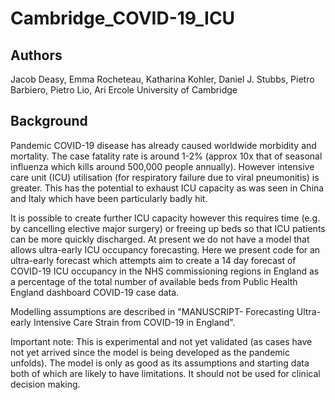 # Cambridge_COVID-19_ICU

## Authors
Jacob Deasy, Emma Rocheteau, Katharina Kohler, Daniel J. Stubbs, Pietro Barbiero, Pietro Lio, Ari Ercole
University of Cambridge

## Background
Pandemic COVID-19 disease has already caused worldwide morbidity and mortality. The case fatality rate is around 1-2% (approx 10x that of seasonal influenza which kills around 500,000 people annually). However intensive care unit (ICU) utilisation (for respiratory failure due to viral pneumonitis) is greater. This has the potential to exhaust ICU capacity as was seen in China and Italy which have been particularly badly hit.

It is possible to create further ICU capacity however this requires time (e.g. by cancelling elective major surgery) or freeing up beds so that ICU patients can be more quickly discharged. At present we do not have a model that allows ultra-early ICU occupancy forecasting. Here we present code for an ultra-early forecast which attempts aim to create a 14 day forecast of COVID-19 ICU occupancy in the NHS commissioning regions in England as a percentage of the total number of available beds from Public Health England dashboard COVID-19 case data.

Modelling assumptions are described in "MANUSCRIPT- Forecasting Ultra-early Intensive Care Strain from COVID-19 in England".

Important note: This is experimental and not yet validated (as cases have not yet arrived since the model is being developed as the pandemic unfolds). The model is only as good as its assumptions and starting data both of which are likely to have limitations. It should not be used for clinical decision making.

